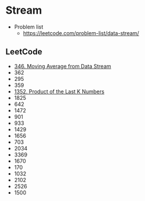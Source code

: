 # Stream

- Problem list
  - https://leetcode.com/problem-list/data-stream/

## LeetCode

- [346. Moving Average from Data Stream](https://leetcode.com/problems/moving-average-from-data-stream/description/)
- 362
- 295
- 359
- [1352. Product of the Last K Numbers](https://leetcode.com/problems/product-of-the-last-k-numbers/description/)
- 1825
- 642
- 1472
- 901
- 933
- 1429
- 1656
- 703
- 2034
- 3369
- 1670
- 170
- 1032
- 2102
- 2526
- 1500